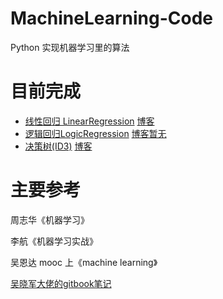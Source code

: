 # MachineLearning-Code
Python 实现机器学习里的算法
# 目前完成
- [线性回归 LinearRegression](https://github.com/MrYxJ/MachineLearning-Code/tree/master/LinearRegression)  [博客](https://blog.csdn.net/yexiaohhjk/article/details/82501393)
- [逻辑回归LogicRegression](https://github.com/MrYxJ/MachineLearning-Code/tree/master/LogicalRegression) [博客暂无]()
- [决策树(ID3)](https://github.com/MrYxJ/MachineLearning-Code/tree/master/DecisionTree) [博客](https://blog.csdn.net/yexiaohhjk/article/details/83218514)

# 主要参考
周志华《机器学习》

李航《机器学习实战》

吴恩达 mooc 上《machine learning》

[吴晓军大佬的gitbook笔记](https://yoyoyohamapi.gitbooks.io/mit-ml/content/)
